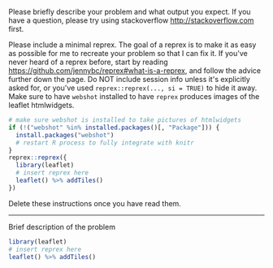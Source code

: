 Please briefly describe your problem and what output you expect. If you have a question, please try using stackoverflow <http://stackoverflow.com> first.

Please include a minimal reprex. The goal of a reprex is to make it as easy as possible for me to recreate your problem so that I can fix it. If you've never heard of a reprex before, start by reading <https://github.com/jennybc/reprex#what-is-a-reprex>, and follow the advice further down the page. Do NOT include session info unless it's explicitly asked for, or you've used `reprex::reprex(..., si = TRUE)` to hide it away.  Make sure to have `webshot` installed to have `reprex` produces images of the leaflet htmlwidgets.
```r
# make sure webshot is installed to take pictures of htmlwidgets
if (!("webshot" %in% installed.packages()[, "Package"])) {
  install.packages("webshot")
  # restart R process to fully integrate with knitr
}
reprex::reprex({
  library(leaflet)
  # insert reprex here
  leaflet() %>% addTiles()
})
```

Delete these instructions once you have read them.

---

Brief description of the problem

```r
library(leaflet)
# insert reprex here
leaflet() %>% addTiles()
```
